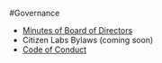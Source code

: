 #Governance

- [Minutes of Board of Directors](https://github.com/citizenlabsgr/community/tree/master/governance/bd_minutes)
- Citizen Labs Bylaws (coming soon)
- [Code of Conduct](https://github.com/citizenlabsgr/community/blob/master/coc.md)
